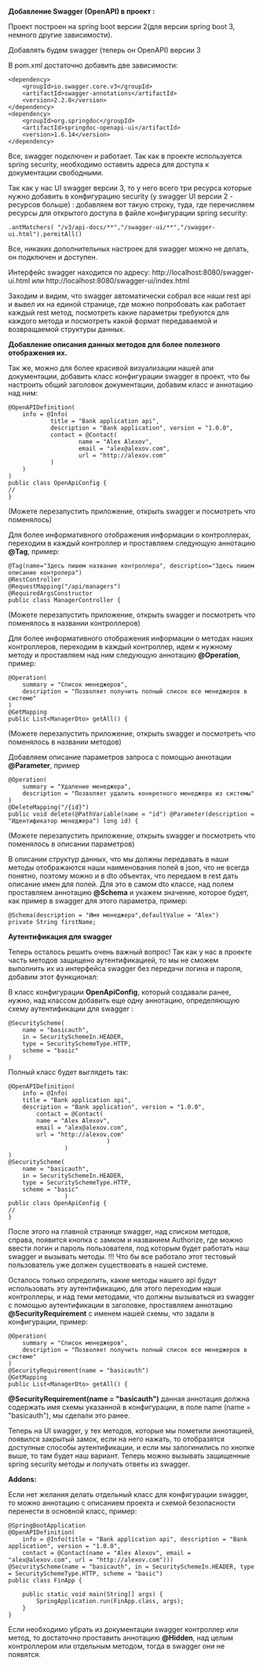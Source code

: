 **Добавление Swagger (OpenAPI) в проект :**

Проект построен на spring boot версии 2(для версии spring boot 3, немного другие зависимости).

Добавлять будем swagger (теперь он OpenAPI) версии 3

В pom.xml достаточно добавить две зависимости:

    <dependency>
        <groupId>io.swagger.core.v3</groupId>
        <artifactId>swagger-annotations</artifactId>
        <version>2.2.8</version>
    </dependency>
    <dependency>
        <groupId>org.springdoc</groupId>
        <artifactId>springdoc-openapi-ui</artifactId>
        <version>1.6.14</version>
    </dependency>

Все, swagger подключен и работает. 
Так как в проекте используется spring security, необходимо оставить адреса для доступа к документации
свободными.

Так как у нас UI swagger версии 3, то у него всего три ресурса которые нужно добавить в конфигурацию
security (у swagger UI версии 2 - ресурсов больше) :
добавляем вот такую строку, туда, где перечисляем ресурсы для открытого доступа в файле конфигурации spring
security:
    
    .antMatchers( "/v3/api-docs/**","/swagger-ui/**","/swagger-ui.html").permitAll()

Все, никаких дополнительных настроек для swagger можно не делать, он подключен и доступен.

Интерфейс swagger находится по адресу:
http://localhost:8080/swagger-ui.html или http://localhost:8080/swagger-ui/index.html

Заходим и видим, что swagger автоматически собрал все наши rest api и вывел их на единой странице, где
можно попробовать как работает каждый rest метод, посмотреть какие параметры требуются для каждого метода
и посмотреть какой формат передаваемой и возвращаемой структуры данных.

**Добавление описания данных методов для более полезного отображения их.**

Так же, можно для более красивой визуализации нашей апи документации, добавить класс конфигурации swagger
в проект, что бы настроить общий заголовок документации, добавим класс и аннотацию над ним:

    @OpenAPIDefinition(
        info = @Info(
                title = "Bank application api",
                description = "Bank application", version = "1.0.0",
                contact = @Contact(
                        name = "Alex Alexov",
                        email = "alex@alexov.com",
                        url = "http://alexov.com"
                )
        )
    )
    public class OpenApiConfig {
    //
    }
(Можете перезапустить приложение, открыть swagger и посмотреть что поменялось)

Для более информативного отображения информации о контроллерах, переходим в каждый контроллер и 
проставляем следующую аннотацию **@Tag**, пример:

    @Tag(name="Здесь пишем название контроллера", description="Здесь пишем описание контролера")
    @RestController
    @RequestMapping("/api/managers")
    @RequiredArgsConstructor
    public class ManagerController {

(Можете перезапустить приложение, открыть swagger и посмотреть что поменялось в названии контроллеров)

Для более информативного отображения информации о методах наших контроллеров, переходим в каждый контроллер,
идем к нужному методу и проставляем над ним следующую аннотацию **@Operation**, пример:

    @Operation(
        summary = "Список менеджеров",
        description = "Позволяет получить полный список все менеджеров в системе"
    )
    @GetMapping
    public List<ManagerDto> getAll() {

(Можете перезапустить приложение, открыть swagger и посмотреть что поменялось в названии методов)

Добавляем описание параметров запроса с помощью аннотации **@Parameter**, пример 

    @Operation(
        summary = "Удаление менеджера",
        description = "Позволяет удалить конкретного менеджера из системы"
    )
    @DeleteMapping("/{id}")
    public void delete(@PathVariable(name = "id") @Parameter(description = "Идентификатор менеджера") long id) {

(Можете перезапустить приложение, открыть swagger и посмотреть что поменялось в описании параметров)

В описании структур данных, что мы должны передавать в наши методы отображаются наши наименования полей в json,
что не всегда понятно, поэтому можно и в dto объектах, что передаем в rest дать описание имен для полей. Для
это в самом dto классе, над полем проставляем аннотацию **@Schema** и укажем значение, которое будет,
как пример в swagger для этого параметра, пример:

    @Schema(description = "Имя менеджера",defaultValue = "Alex")
    private String firstName;

**Аутентификация для swagger**

Теперь осталось решить очень важный вопрос! Так как у нас в проекте часть методов защищено аутентификацией,
то мы не сможем выполнить их из интерфейса swagger без передачи логина и пароля, добавим этот функционал:

В класс конфигурации **OpenApiConfig**, который создавали ранее, нужно, над классом добавить еще одну аннотацию,
определяющую схему аутентификации для swagger :

    @SecurityScheme(
        name = "basicauth",
        in = SecuritySchemeIn.HEADER,
        type = SecuritySchemeType.HTTP,
        scheme = "basic"
    )

Полный класс будет выглядеть так:

    @OpenAPIDefinition(
        info = @Info(
        title = "Bank application api",
        description = "Bank application", version = "1.0.0",
            contact = @Contact(
            name = "Alex Alexov",
            email = "alex@alexov.com",
            url = "http://alexov.com"
                                )
                    )
    )
    @SecurityScheme(
        name = "basicauth",
        in = SecuritySchemeIn.HEADER,
        type = SecuritySchemeType.HTTP,
        scheme = "basic"
                    )
    public class OpenApiConfig {
    //
    }

После этого на главной странице swagger, над списком методов, справа,
появится кнопка с замком и названием Authorize, где можно ввести логин и пароль пользователя, 
под которым будет работать наш swagger и вызывать методы. !!! Что бы все работало этот тестовый пользователь
уже должен существовать в нашей системе.

Осталось только определить, какие методы нашего api будут использовать эту аутентификацию, для этого
переходим наши контроллеры, и над теми методами, что должны вызываться из swagger с помощью аутентификации 
в заголовке, проставляем аннотацию **@SecurityRequirement** с именем нашей схемы, что задали в конфигурации, пример:

    @Operation(
        summary = "Список менеджеров",
        description = "Позволяет получить полный список все менеджеров в системе"
    )
    @SecurityRequirement(name = "basicauth")
    @GetMapping
    public List<ManagerDto> getAll() {


**@SecurityRequirement(name = "basicauth")** данная аннотация должна содержать имя схемы указанной в конфигурации, 
в поле name (name = "basicauth"), мы сделали это ранее.

Теперь на UI swagger, у тех методов, которые мы пометили аннотацией, появился закрытый замок, если на него нажать,
то отобразятся доступные способы аутентификации, и если мы залогинились по кнопке выше, то там будет наш вариант.
Теперь можно вызывать защищенные spring security методы и получать ответы из swagger.

**Addons:** 

Если нет желания делать отдельный класс для конфигурации swagger, то можно аннотацию с описанием проекта и схемой
безопасности перенести в основной класс, пример:

    @SpringBootApplication
    @OpenAPIDefinition(
        info = @Info(title = "Bank application api", description = "Bank application", version = "1.0.0",
        contact = @Contact(name = "Alex Alexov", email = "alex@alexov.com", url = "http://alexov.com")))
    @SecurityScheme(name = "basicauth", in = SecuritySchemeIn.HEADER, type = SecuritySchemeType.HTTP, scheme = "basic")
    public class FinApp {

        public static void main(String[] args) {
            SpringApplication.run(FinApp.class, args);
        }
    }

Если необходимо убрать из документации swagger контроллер или метод, то достаточно проставить аннотацию **@Hidden**,
над целым контроллером или отдельным методом, тогда в swagger они не появятся.